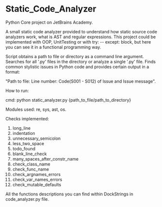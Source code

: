 # Static_Code_Analyzer
Python Core project on JetBrains Academy.

A small static code analyzer provided to understand 
how static source code analyzers work, what is AST and regular expressions. 
This project could be implemented with OOP, UnitTesting or with 
try: -- except: block, but here you can see it in a functional programming way.

Script obtains a path to file or directory as a command line argument.
Searches for all '.py' files in the directory or analyze a single '.py' file. 
Finds common stylistic issues in Python code and provides 
certain output in a format:

"Path to file: Line number: Code(S001 - S012) of Issue and Issue message".

How to run:

cmd: python static_analyzer.py {path_to_file/path_to_directory}


Modules used: re, sys, ast, os.

Checks implemented:
  1) long_line
  2) indentation
  3) unnecessary_semicolon
  4) less_two_space
  5) todo_found
  6) blank_line_check
  7) many_spaces_after_constr_name
  8) check_class_name
  9) check_func_name
  10) check_argnames_errors
  11) check_var_names_errors
  12) check_mutable_defaults

All the functions descriptions you can find within DockStrings in code_analyzer.py file.

